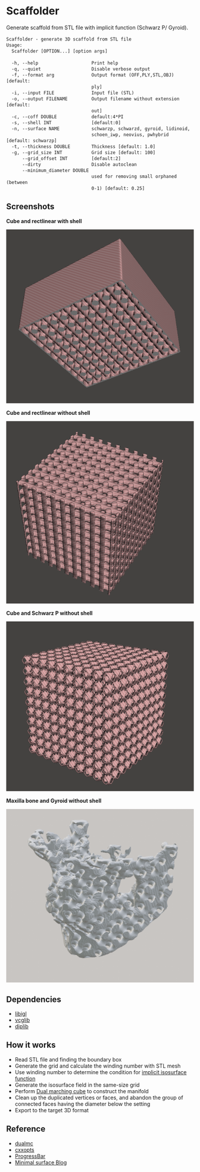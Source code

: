 # Scaffolder
Generate scaffold from STL file with implicit function (Schwarz P/ Gyroid).
```
Scaffolder - generate 3D scaffold from STL file
Usage:
  Scaffolder [OPTION...] [option args]

  -h, --help                    Print help
  -q, --quiet                   Disable verbose output
  -f, --format arg              Output format (OFF,PLY,STL,OBJ) [default:
                                ply]
  -i, --input FILE              Input file (STL)
  -o, --output FILENAME         Output filename without extension [default:
                                out]
  -c, --coff DOUBLE             default:4*PI
  -s, --shell INT               [default:0]
  -n, --surface NAME            schwarzp, schwarzd, gyroid, lidinoid,
                                schoen_iwp, neovius, pwhybrid [default: schwarzp]
  -t, --thickness DOUBLE        Thickness [default: 1.0]
  -g, --grid_size INT           Grid size [default: 100]
      --grid_offset INT         [default:2]
      --dirty                   Disable autoclean
      --minimum_diameter DOUBLE
                                used for removing small orphaned (between
                                0-1) [default: 0.25]
```

## Screenshots
**Cube and rectlinear with shell**

![Cube with rectlinear and shell](https://github.com/nodtem66/Scaffolder/raw/master/images/cube-rectlinear-shell.png)

**Cube and rectlinear without shell**

![Cube with rectlinear and shell](https://github.com/nodtem66/Scaffolder/raw/master/images/cube-rectlinear.png)

**Cube and Schwarz P without shell**

![Cube and Schwarz P without shell](https://github.com/nodtem66/Scaffolder/raw/master/images/cube-schwarzp.png)

**Maxilla bone and Gyroid without shell**

![Maxilla bone and Gyroid without shell](https://github.com/nodtem66/Scaffolder/raw/master/images/maxilla-gyroid.png)

## Dependencies
- [libigl](https://libigl.github.io/)
- [vcglib](https://github.com/cnr-isti-vclab/vcglib)
- [diplib](https://github.com/DIPlib/diplib)

## How it works
- Read STL file and finding the boundary box
- Generate the grid and calculate the winding number with STL mesh
- Use winding number to determine the condition for [implicit isosurface function](https://wewanttolearn.wordpress.com/2019/02/03/triply-periodic-minimal-surfaces/)
- Generate the isosurface field in the same-size grid
- Perform [Dual marching cube](https://github.com/dominikwodniok/dualmc) to construct the manifold
- Clean up the duplicated vertices or faces, and abandon the group of connected faces having the diameter below the setting
- Export to the target 3D format

## Reference 
- [dualmc](https://github.com/dominikwodniok/dualmc)
- [cxxopts](https://github.com/jarro2783/cxxopts)
- [ProgressBar](https://github.com/prakhar1989/progress-cpp)
- [Minimal surface Blog](https://minimalsurfaces.blog/)
